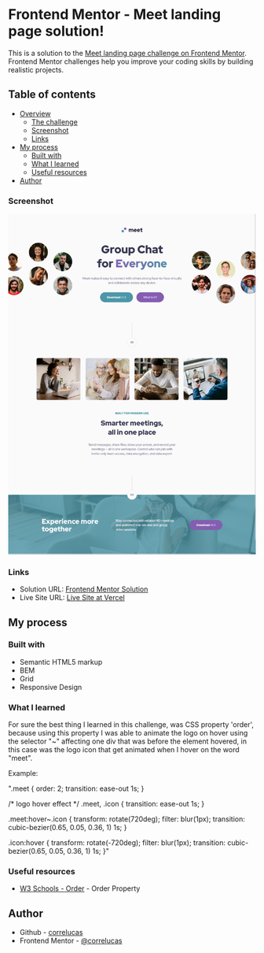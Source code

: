 # Frontend Mentor - Meet landing page solution!

This is a solution to the [Meet landing page challenge on Frontend Mentor](https://www.frontendmentor.io/challenges/meet-landing-page-rbTDS6OUR). Frontend Mentor challenges help you improve your coding skills by building realistic projects. 

## Table of contents

- [Overview](#overview)
  - [The challenge](#the-challenge)
  - [Screenshot](#screenshot)
  - [Links](#links)
- [My process](#my-process)
  - [Built with](#built-with)
  - [What I learned](#what-i-learned)
  - [Useful resources](#useful-resources)
- [Author](#author)


### Screenshot

![](./screenshot/screenshot-desktop.png)

### Links

- Solution URL: [Frontend Mentor Solution](https://www.frontendmentor.io/solutions/meet-landing-page-vanilla-css-logo-animation-easter-eggs-f0N4MR9dc9)
- Live Site URL: [Live Site at Vercel](https://meet-landing-page-2.vercel.app/)
## My process

### Built with

- Semantic HTML5 markup
- BEM
- Grid
- Responsive Design

### What I learned

For sure the best thing I learned in this challenge, was CSS property 'order', because using this property I was able to animate the logo on hover using the selector "~" affecting one div that was before the element hovered, in this case was the logo icon that get animated when I hover on the word "meet".

Example: 

".meet {
  order: 2;
  transition: ease-out 1s;
}

/* logo hover effect */
.meet,
.icon {
  transition: ease-out 1s;
}

.meet:hover~.icon {
  transform: rotate(720deg);
  filter: blur(1px);
  transition: cubic-bezier(0.65, 0.05, 0.36, 1) 1s;
}

.icon:hover {
  transform: rotate(-720deg);
  filter: blur(1px);
  transition: cubic-bezier(0.65, 0.05, 0.36, 1) 1s;
}"

### Useful resources

- [W3 Schools - Order](https://www.w3schools.com/cssref/css3_pr_order.asp) - Order Property


## Author
- Github - [correlucas](https://github.com/correlucas/)
- Frontend Mentor - [@correlucas](https://www.frontendmentor.io/profile/correlucas)
